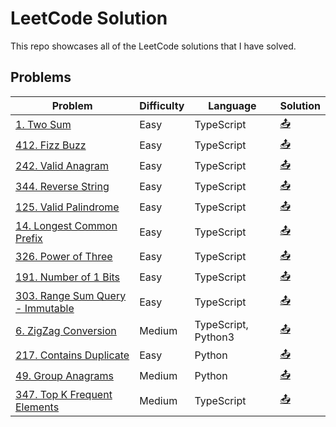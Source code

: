 # LeetCode Solution
This repo showcases all of the LeetCode solutions that I have solved.

## Problems
<!-- TABLE START -->
| Problem | Difficulty | Language | Solution |
|---------|------------|----------|----------|
|[1. Two Sum](https://leetcode.com/problems/two-sum/)|Easy|TypeScript|[&#x1F4E4;](1.%20Two%20Sum/README.md)|
|[412. Fizz Buzz](https://leetcode.com/problems/fizz-buzz/)|Easy|TypeScript|[&#x1F4E4;](412.%20Fizz%20Buzz/README.md)|
|[242. Valid Anagram](https://leetcode.com/problems/valid-anagram/)|Easy|TypeScript|[&#x1F4E4;](242.%20Valid%20Anagram/README.md)|
|[344. Reverse String](https://leetcode.com/problems/reverse-string/)|Easy|TypeScript|[&#x1F4E4;](344.%20Reverse%20String/README.md)|
|[125. Valid Palindrome](https://leetcode.com/problems/valid-palindrome/)|Easy|TypeScript|[&#x1F4E4;](125.%20Valid%20Palindrome/README.md)|
|[14. Longest Common Prefix](https://leetcode.com/problems/longest-common-prefix/)|Easy|TypeScript|[&#x1F4E4;](14.%20Longest%20Common%20Prefix/README.md)|
|[326. Power of Three](https://leetcode.com/problems/power-of-three/)|Easy|TypeScript|[&#x1F4E4;](326.%20Power%20of%20Three/README.md)|
|[191. Number of 1 Bits](https://leetcode.com/problems/number-of-1-bits/)|Easy|TypeScript|[&#x1F4E4;](191.%20Number%20of%201%20Bits/README.md)|
|[303. Range Sum Query - Immutable](https://leetcode.com/problems/range-sum-query-immutable/)|Easy|TypeScript|[&#x1F4E4;](303.%20Range%20Sum%20Query%20-%20Immutable/README.md)|
|[6. ZigZag Conversion](https://leetcode.com/problems/zigzag-conversion/)|Medium|TypeScript, Python3|[&#x1F4E4;](6.%20ZigZag%20Conversion/README.md)|
|[217. Contains Duplicate](https://leetcode.com/problems/contains-duplicate/)|Easy|Python|[&#x1F4E4;](217.%20Contains%20Duplicate/README.md)|
|[49. Group Anagrams](https://leetcode.com/problems/group-anagrams/)|Medium|Python|[&#x1F4E4;](49.%20Group%20Anagrams/README.md)|
|[347. Top K Frequent Elements](https://leetcode.com/problems/top-k-frequent-elements/)|Medium|TypeScript|[&#x1F4E4;](347.%20Top%20K%20Frequent%20Elements/README.md)|
<!-- TABLE END -->